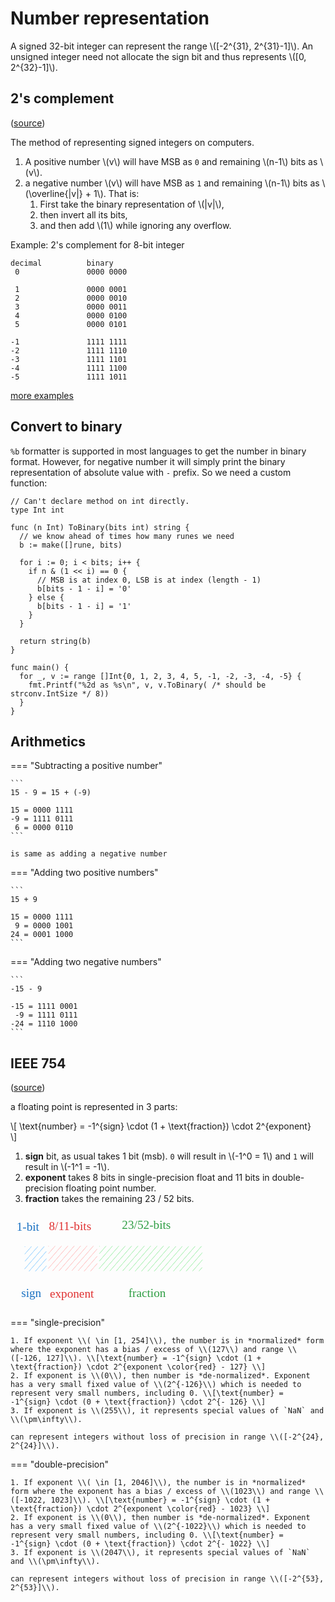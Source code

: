 # Number representation

A signed 32-bit integer can represent the range \\([-2^{31}, 2^{31}-1]\\). An unsigned integer need not allocate the sign bit and thus represents \\([0, 2^{32}-1]\\).

## 2's complement

([source](https://www3.ntu.edu.sg/home/ehchua/programming/java/DataRepresentation.html))

The method of representing signed integers on computers.

1. A positive number \\(v\\) will have MSB as `0` and remaining \\(n-1\\) bits as \\(v\\).
2. a negative number \\(v\\) will have MSB as `1` and remaining \\(n-1\\) bits as \\(\overline{|v|} + 1\\). That is:
    1. First take the binary representation of \\(|v|\\),
    2. then invert all its bits,
    3. and then add \\(1\\) while ignoring any overflow.


Example: 2's complement for 8-bit integer
```
decimal          binary
 0               0000 0000

 1               0000 0001
 2               0000 0010
 3               0000 0011
 4               0000 0100
 5               0000 0101

-1               1111 1111
-2               1111 1110
-3               1111 1101
-4               1111 1100
-5               1111 1011        
```

[more examples](https://chatgpt.com/share/c452f58a-8eb9-42ab-bcbe-7576739b1ca3)

## Convert to binary

`%b` formatter is supported in most languages to get the number in binary format. However, for negative number it will simply print the binary representation of absolute value with `-` prefix. So we need a custom function:

```golang linenums="1"
// Can't declare method on int directly.
type Int int

func (n Int) ToBinary(bits int) string {
  // we know ahead of times how many runes we need
  b := make([]rune, bits)

  for i := 0; i < bits; i++ {
    if n & (1 << i) == 0 {
      // MSB is at index 0, LSB is at index (length - 1)
      b[bits - 1 - i] = '0'
    } else {
      b[bits - 1 - i] = '1'
    }
  }

  return string(b)
}

func main() {
  for _, v := range []Int{0, 1, 2, 3, 4, 5, -1, -2, -3, -4, -5} {
	fmt.Printf("%2d as %s\n", v, v.ToBinary( /* should be strconv.IntSize */ 8))
  }
}
```

## Arithmetics

=== "Subtracting a positive number"

    ```
    15 - 9 = 15 + (-9)

    15 = 0000 1111
    -9 = 1111 0111
     6 = 0000 0110
    ```

    is same as adding a negative number

=== "Adding two positive numbers"

    ```
    15 + 9

    15 = 0000 1111
     9 = 0000 1001
    24 = 0001 1000
    ```

=== "Adding two negative numbers"

    ```
    -15 - 9

    -15 = 1111 0001
     -9 = 1111 0111
    -24 = 1110 1000
    ```

## IEEE 754 

([source](https://developer.mozilla.org/en-US/docs/Web/JavaScript/Reference/Global_Objects/Number#number_encoding))

a floating point is represented in 3 parts:

\\[
\text{number} = -1^{sign} \cdot (1 + \text{fraction}) \cdot 2^{exponent}    
\\]

1. **sign** bit, as usual takes 1 bit (msb). `0` will result in \\(-1^0 = 1\\) and `1` will result in \\(-1^1 = -1\\).
2. **exponent** takes 8 bits in single-precision float and 11 bits in double-precision floating point number.
3. **fraction** takes the remaining 23 / 52 bits.

<svg version="1.1" xmlns="http://www.w3.org/2000/svg" viewBox="0 0 332.6583141371569 158.92105900826286" width="320">
  <g stroke-linecap="round" transform="translate(19.32494011371938 50.87939791338519) rotate(0 151.66668701171875 25.333328247070312)"><path d="M12.67 0 C70.33 0, 127.99 0, 290.67 0 M12.67 0 C92.91 0, 173.15 0, 290.67 0 M290.67 0 C299.11 0, 303.33 4.22, 303.33 12.67 M290.67 0 C299.11 0, 303.33 4.22, 303.33 12.67 M303.33 12.67 C303.33 22.79, 303.33 32.91, 303.33 38 M303.33 12.67 C303.33 18, 303.33 23.34, 303.33 38 M303.33 38 C303.33 46.44, 299.11 50.67, 290.67 50.67 M303.33 38 C303.33 46.44, 299.11 50.67, 290.67 50.67 M290.67 50.67 C210.6 50.67, 130.54 50.67, 12.67 50.67 M290.67 50.67 C204.17 50.67, 117.68 50.67, 12.67 50.67 M12.67 50.67 C4.22 50.67, 0 46.44, 0 38 M12.67 50.67 C4.22 50.67, 0 46.44, 0 38 M0 38 C0 29.59, 0 21.18, 0 12.67 M0 38 C0 32.89, 0 27.78, 0 12.67 M0 12.67 C0 4.22, 4.22 0, 12.67 0 M0 12.67 C0 4.22, 4.22 0, 12.67 0" stroke="var(--md-code-fg-color)" stroke-width="2" fill="none"></path></g><g stroke-linecap="round"><g transform="translate(61.01440851794092 51.74177768873682) rotate(0 0.05170107645471944 24.052989822960626)"><path d="M0 0 C0.02 8.02, 0.09 40.09, 0.1 48.11 M0 0 C0.02 8.02, 0.09 40.09, 0.1 48.11" stroke="var(--md-code-fg-color)" stroke-width="2" fill="none"></path></g></g><mask></mask><g stroke-linecap="round"><g transform="translate(145.78383488061962 52.12781751366114) rotate(0 0.05170107645471944 24.052989822960626)"><path d="M0 0 C0.02 8.02, 0.09 40.09, 0.1 48.11 M0 0 C0.02 8.02, 0.09 40.09, 0.1 48.11" stroke="var(--md-code-fg-color)" stroke-width="2" fill="none"></path></g></g><mask></mask><g stroke-linecap="round" transform="translate(23.959708244265357 56.65770521248197) rotate(0 17.517836009360877 20.293275563210074)"><path d="M0 0 C0 0, 0 0, 0 0 M0 0 C0 0, 0 0, 0 0 M0.13 12.04 C3.35 8.34, 6.57 4.64, 10.63 -0.03 M0.13 12.04 C3.34 8.35, 6.55 4.66, 10.63 -0.03 M0.27 24.08 C8.12 15.05, 15.98 6.01, 21.26 -0.07 M0.27 24.08 C8.33 14.8, 16.4 5.53, 21.26 -0.07 M-0.26 36.88 C7.97 27.42, 16.19 17.95, 31.89 -0.1 M-0.26 36.88 C7.17 28.34, 14.59 19.8, 31.89 -0.1 M7.09 40.62 C17.74 28.37, 28.38 16.13, 35.3 8.16 M7.09 40.62 C13.61 33.11, 20.14 25.61, 35.3 8.16 M17.72 40.58 C21.33 36.43, 24.95 32.27, 35.44 20.2 M17.72 40.58 C21.61 36.11, 25.5 31.64, 35.44 20.2 M28.35 40.55 C30.07 38.57, 31.78 36.6, 35.57 32.25 M28.35 40.55 C30.75 37.79, 33.15 35.02, 35.57 32.25" stroke="#a5d8ff" stroke-width="1" fill="none"></path><path d="M0 0 C8.85 0, 17.69 0, 35.04 0 M0 0 C10.85 0, 21.69 0, 35.04 0 M35.04 0 C35.04 9.19, 35.04 18.39, 35.04 40.59 M35.04 0 C35.04 12.94, 35.04 25.88, 35.04 40.59 M35.04 40.59 C21.32 40.59, 7.61 40.59, 0 40.59 M35.04 40.59 C26.26 40.59, 17.49 40.59, 0 40.59 M0 40.59 C0 31.36, 0 22.13, 0 0 M0 40.59 C0 26.8, 0 13.01, 0 0" fill="none"></path></g><g stroke-linecap="round" transform="translate(63.26175707226082 55.904580054179405) rotate(0 39.97841972204347 20.293275563210074)"><path d="M0 0 C0 0, 0 0, 0 0 M0 0 C0 0, 0 0, 0 0 M0.13 12.04 C3.41 8.27, 6.68 4.51, 10.63 -0.03 M0.13 12.04 C4.32 7.23, 8.5 2.41, 10.63 -0.03 M0.27 24.08 C6.45 16.97, 12.63 9.86, 21.26 -0.07 M0.27 24.08 C8.31 14.83, 16.36 5.57, 21.26 -0.07 M-0.26 36.88 C6.23 29.42, 12.72 21.96, 31.89 -0.1 M-0.26 36.88 C9.65 25.48, 19.55 14.09, 31.89 -0.1 M7.09 40.62 C15.08 31.43, 23.07 22.24, 42.52 -0.14 M7.09 40.62 C14.75 31.8, 22.42 22.99, 42.52 -0.14 M17.72 40.58 C31 25.3, 44.29 10.03, 53.15 -0.17 M17.72 40.58 C30.9 25.42, 44.08 10.27, 53.15 -0.17 M28.35 40.55 C41.61 25.3, 54.86 10.06, 63.78 -0.21 M28.35 40.55 C35.92 31.84, 43.49 23.14, 63.78 -0.21 M38.98 40.51 C48.15 29.97, 57.32 19.42, 74.41 -0.24 M38.98 40.51 C46.32 32.07, 53.66 23.63, 74.41 -0.24 M49.61 40.48 C58.03 30.79, 66.45 21.11, 80.45 5.01 M49.61 40.48 C61.92 26.32, 74.23 12.17, 80.45 5.01 M59.59 41.2 C65.18 34.76, 70.78 28.32, 80.58 17.05 M59.59 41.2 C65.25 34.69, 70.91 28.18, 80.58 17.05 M70.22 41.16 C74.32 36.44, 78.43 31.72, 80.71 29.09 M70.22 41.16 C73.22 37.71, 76.22 34.26, 80.71 29.09" stroke="#ffc9c9" stroke-width="1" fill="none"></path><path d="M0 0 C17.42 0, 34.85 0, 79.96 0 M0 0 C21.39 0, 42.78 0, 79.96 0 M79.96 0 C79.96 8.25, 79.96 16.49, 79.96 40.59 M79.96 0 C79.96 15.09, 79.96 30.18, 79.96 40.59 M79.96 40.59 C61.28 40.59, 42.6 40.59, 0 40.59 M79.96 40.59 C51.17 40.59, 22.38 40.59, 0 40.59 M0 40.59 C0 25.8, 0 11.01, 0 0 M0 40.59 C0 25.72, 0 10.86, 0 0" fill="none"></path></g><g stroke-linecap="round" transform="translate(147.9442437749164 56.05635929606541) rotate(0 85.27899356979799 20.293275563210074)"><path d="M0 0 C0 0, 0 0, 0 0 M0 0 C0 0, 0 0, 0 0 M0.13 12.04 C2.84 8.93, 5.54 5.82, 10.63 -0.03 M0.13 12.04 C2.32 9.52, 4.51 7, 10.63 -0.03 M0.27 24.08 C4.65 19.04, 9.03 13.99, 21.26 -0.07 M0.27 24.08 C6.43 17, 12.58 9.91, 21.26 -0.07 M-0.26 36.88 C8.24 27.1, 16.74 17.33, 31.89 -0.1 M-0.26 36.88 C9.85 25.25, 19.96 13.62, 31.89 -0.1 M7.09 40.62 C20.39 25.32, 33.69 10.02, 42.52 -0.14 M7.09 40.62 C20.27 25.45, 33.45 10.29, 42.52 -0.14 M17.72 40.58 C24.87 32.37, 32.01 24.15, 53.15 -0.17 M17.72 40.58 C26.48 30.51, 35.23 20.44, 53.15 -0.17 M28.35 40.55 C39.28 27.98, 50.2 15.41, 63.78 -0.21 M28.35 40.55 C37.35 30.19, 46.36 19.84, 63.78 -0.21 M38.98 40.51 C48.3 29.79, 57.62 19.07, 74.41 -0.24 M38.98 40.51 C52.96 24.44, 66.93 8.36, 74.41 -0.24 M49.61 40.48 C57.84 31.02, 66.06 21.55, 85.04 -0.28 M49.61 40.48 C57.04 31.94, 64.46 23.4, 85.04 -0.28 M59.59 41.2 C69.63 29.65, 79.67 18.09, 95.67 -0.31 M59.59 41.2 C71.63 27.35, 83.66 13.5, 95.67 -0.31 M70.22 41.16 C83.09 26.35, 95.97 11.54, 106.3 -0.34 M70.22 41.16 C82.75 26.75, 95.28 12.33, 106.3 -0.34 M80.85 41.13 C88.39 32.45, 95.94 23.77, 116.27 0.38 M80.85 41.13 C92.56 27.66, 104.27 14.19, 116.27 0.38 M91.48 41.1 C104.89 25.67, 118.3 10.25, 126.91 0.34 M91.48 41.1 C102.66 28.23, 113.84 15.37, 126.91 0.34 M102.11 41.06 C111.62 30.11, 121.14 19.17, 137.54 0.31 M102.11 41.06 C110.62 31.27, 119.14 21.47, 137.54 0.31 M112.74 41.03 C126.17 25.58, 139.6 10.13, 148.17 0.27 M112.74 41.03 C119.87 32.82, 127.01 24.61, 148.17 0.27 M123.37 40.99 C136.93 25.39, 150.48 9.8, 158.8 0.24 M123.37 40.99 C130.71 32.55, 138.05 24.1, 158.8 0.24 M134 40.96 C145.57 27.65, 157.14 14.34, 169.43 0.2 M134 40.96 C142.18 31.54, 150.37 22.12, 169.43 0.2 M144.63 40.92 C153.25 31, 161.88 21.08, 170.87 10.73 M144.63 40.92 C154.19 29.92, 163.75 18.92, 170.87 10.73 M155.26 40.89 C161.16 34.1, 167.06 27.31, 171 22.78 M155.26 40.89 C159.5 36, 163.75 31.12, 171 22.78 M165.89 40.85 C166.88 39.71, 167.87 38.57, 170.48 35.57 M165.89 40.85 C167.42 39.09, 168.96 37.32, 170.48 35.57" stroke="#b2f2bb" stroke-width="1" fill="none"></path><path d="M0 0 C60.69 0, 121.37 0, 170.56 0 M0 0 C45.1 0, 90.2 0, 170.56 0 M170.56 0 C170.56 9.74, 170.56 19.47, 170.56 40.59 M170.56 0 C170.56 11.01, 170.56 22.01, 170.56 40.59 M170.56 40.59 C135.01 40.59, 99.46 40.59, 0 40.59 M170.56 40.59 C125.89 40.59, 81.23 40.59, 0 40.59 M0 40.59 C0 27.46, 0 14.34, 0 0 M0 40.59 C0 31.22, 0 21.85, 0 0" fill="none"></path></g><g transform="translate(17.832506144533454 122.55878808741497) rotate(0 17.29998016357422 12.5)"><text x="0" y="17.52" font-family="Virgil, Segoe UI Emoji" font-size="20px" fill="#1971c2" text-anchor="start" style="white-space: pre;" direction="ltr" dominant-baseline="alphabetic">sign</text></g><g transform="translate(65.37928854777681 123.92105900826286) rotate(0 42.01995849609372 12.5)"><text x="0" y="17.52" font-family="Virgil, Segoe UI Emoji" font-size="20px" fill="#e03131" text-anchor="start" style="white-space: pre;" direction="ltr" dominant-baseline="alphabetic">exponent</text></g><g transform="translate(196.1383093825894 122.46796659484826) rotate(0 38.89996337890625 12.5)"><text x="0" y="17.52" font-family="Virgil, Segoe UI Emoji" font-size="20px" fill="#2f9e44" text-anchor="start" style="white-space: pre;" direction="ltr" dominant-baseline="alphabetic">fraction</text></g><g transform="translate(10 12.615534416235931) rotate(0 19.739974975585938 12.5)"><text x="0" y="17.52" font-family="Virgil, Segoe UI Emoji" font-size="20px" fill="#1971c2" text-anchor="start" style="white-space: pre;" direction="ltr" dominant-baseline="alphabetic">1-bit</text></g><g transform="translate(63.90849615737909 11.743676307527949) rotate(0 40.52996063232419 12.5)"><text x="0" y="17.52" font-family="Virgil, Segoe UI Emoji" font-size="20px" fill="#e03131" text-anchor="start" style="white-space: pre;" direction="ltr" dominant-baseline="alphabetic">8/11-bits</text></g><g transform="translate(185.4224533639993 10) rotate(0 54.68994903564453 12.5)"><text x="0" y="17.52" font-family="Virgil, Segoe UI Emoji" font-size="20px" fill="#2f9e44" text-anchor="start" style="white-space: pre;" direction="ltr" dominant-baseline="alphabetic">23/52-bits</text></g></svg>

=== "single-precision"

    1. If exponent \\( \in [1, 254]\\), the number is in *normalized* form where the exponent has a bias / excess of \\(127\\) and range \\([-126, 127]\\). \\[\text{number} = -1^{sign} \cdot (1 + \text{fraction}) \cdot 2^{exponent \color{red} - 127} \\]
    2. If exponent is \\(0\\), then number is *de-normalized*. Exponent has a very small fixed value of \\(2^{-126}\\) which is needed to represent very small numbers, including 0. \\[\text{number} = -1^{sign} \cdot (0 + \text{fraction}) \cdot 2^{- 126} \\]
    3. If exponent is \\(255\\), it represents special values of `NaN` and \\(\pm\infty\\).

    can represent integers without loss of precision in range \\([-2^{24}, 2^{24}]\\).

=== "double-precision"

    1. If exponent \\( \in [1, 2046]\\), the number is in *normalized* form where the exponent has a bias / excess of \\(1023\\) and range \\([-1022, 1023]\\). \\[\text{number} = -1^{sign} \cdot (1 + \text{fraction}) \cdot 2^{exponent \color{red} - 1023} \\]
    2. If exponent is \\(0\\), then number is *de-normalized*. Exponent has a very small fixed value of \\(2^{-1022}\\) which is needed to represent very small numbers, including 0. \\[\text{number} = -1^{sign} \cdot (0 + \text{fraction}) \cdot 2^{- 1022} \\]
    3. If exponent is \\(2047\\), it represents special values of `NaN` and \\(\pm\infty\\).

    can represent integers without loss of precision in range \\([-2^{53}, 2^{53}]\\).
